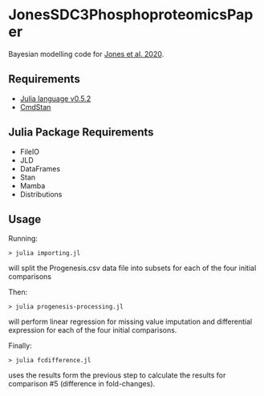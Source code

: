 # JonesSDC3PhosphoproteomicsPaper

Bayesian modelling code for [Jones et al. 2020](https://doi.org/10.1101/2020.08.10.244152).

## Requirements
 - [Julia language v0.5.2](https://julialang.org/downloads/oldreleases/#v052_may_6_2017)
 - [CmdStan](https://mc-stan.org/users/interfaces/cmdstan)

## Julia Package Requirements
 - FileIO
 - JLD
 - DataFrames
 - Stan
 - Mamba
 - Distributions
 
## Usage
Running:
```
> julia importing.jl
```
will split the Progenesis.csv data file into subsets for each of the four initial comparisons

Then:
```
> julia progenesis-processing.jl
```
will perform linear regression for missing value imputation and differential expression for each of the four initial comparisons.

Finally:
```
> julia fcdifference.jl
```
uses the results form the previous step to calculate the results for comparison #5 (difference in fold-changes).


 
  